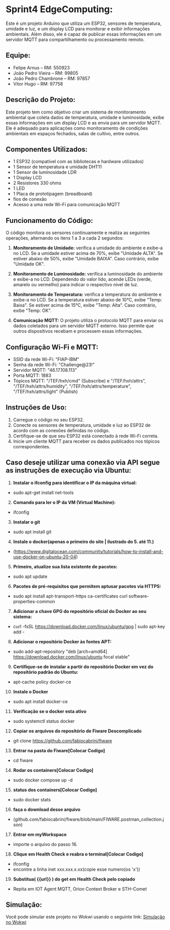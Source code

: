 # Sprint4 EdgeComputing:

Este é um projeto Arduino que utiliza um ESP32, sensores de temperatura, umidade e luz, e um display LCD para monitorar e exibir informações ambientais. Além disso, ele é capaz de publicar essas informações em um servidor MQTT para compartilhamento ou processamento remoto.

## Equipe:

- Felipe Arnus – RM: 550923
- João Pedro Vieira – RM: 99805
- João Pedro Chambrone – RM: 97857
- Vitor Hugo – RM: 97758

## Descrição do Projeto:

Este projeto tem como objetivo criar um sistema de monitoramento ambiental que coleta dados de temperatura, umidade e luminosidade, exibe essas informações em um display LCD e as envia para um servidor MQTT. Ele é adequado para aplicações como monitoramento de condições ambientais em espaços fechados, salas de cultivo, entre outros.

## Componentes Utilizados:

- 1 ESP32 (compatível com as bibliotecas e hardware utilizados)
- 1 Sensor de temperatura e umidade DHT11
- 1 Sensor de luminosidade LDR
- 1 Display LCD
- 2 Resistores 330 ohms
- 1 LED
- 1 Placa de prototipagem (breadboard)
- fios de conexão
- Acesso a uma rede Wi-Fi para comunicação MQTT

## Funcionamento do Código:

O código monitora os sensores continuamente e realiza as seguintes operações, alternando os itens 1 a 3 a cada 2 segundos:

1. **Monitoramento de Umidade:** verifica a umidade do ambiente e exibe-a no LCD. Se a umidade estiver acima de 70%, exibe "Umidade ALTA". Se estiver abaixo de 50%, exibe "Umidade BAIXA". Caso contrário, exibe "Umidade OK".

2. **Monitoramento de Luminosidade:** verifica a luminosidade do ambiente e exibe-a no LCD. Dependendo do valor lido, acende LEDs (verde, amarelo ou vermelho) para indicar o respectivo nível de luz.

3. **Monitoramento de Temperatura:** verifica a temperatura do ambiente e exibe-a no LCD. Se a temperatura estiver abaixo de 10°C, exibe "Temp: Baixa". Se estiver acima de 15°C, exibe "Temp: Alta". Caso contrário, exibe "Temp: OK".

4. **Comunicação MQTT:** O projeto utiliza o protocolo MQTT para enviar os dados coletados para um servidor MQTT externo. Isso permite que outros dispositivos recebam e processem essas informações.

## Configuração Wi-Fi e MQTT:

- SSID da rede Wi-Fi: "FIAP-IBM"
- Senha da rede Wi-Fi: "Challenge@23!"
- Servidor MQTT: "46.17.108.113"
- Porta MQTT: 1883
- Tópicos MQTT: "/TEF/hxh/cmd" (Subscribe) e "/TEF/hxh/attrs", "/TEF/hxh/attrs/humidity", "/TEF/hxh/attrs/temperature", "/TEF/hxh/attrs/light" (Publish)

## Instruções de Uso:

1. Carregue o código no seu ESP32.
2. Conecte os sensores de temperatura, umidade e luz ao ESP32 de acordo com as conexões definidas no código.
3. Certifique-se de que seu ESP32 está conectado à rede Wi-Fi correta.
4. Inicie um cliente MQTT para receber os dados publicados nos tópicos correspondentes.

## Caso deseje utilizar uma conexão via API segue as instruções de execução via Ubuntu: 

1. **Instalar o ifconfig para identificar o IP da máquina virtual:**
- sudo apt-get install net-tools

2. **Comando para ler o IP da VM (Virtual Machine):**
 - ifconfig

3. **Instalar o git**
- sudo apt install git

4. **Instale o docker(apenas o primeiro do site | ilustrado do 5. até 11.)**
- (https://www.digitalocean.com/community/tutorials/how-to-install-and-use-docker-on-ubuntu-20-04)

5. **Primeiro, atualize sua lista existente de pacotes:**
- sudo apt update 

6. **Pacotes de pré-requisitos que permitem aptusar pacotes via HTTPS:**
- sudo apt install apt-transport-https ca-certificates curl software-properties-common 

7. **Adicionar a chave GPG do repositório oficial do Docker ao seu sistema:**
- curl -fsSL https://download.docker.com/linux/ubuntu/gpg | sudo apt-key add -

8. **Adicionar o repositório Docker às fontes APT:**
- sudo add-apt-repository "deb [arch=amd64] https://download.docker.com/linux/ubuntu focal stable"

9. **Certifique-se de instalar a partir do repositório Docker em vez do repositório padrão do Ubuntu:**
- apt-cache policy docker-ce

10. **Instale o Docker**
- sudo apt install docker-ce

11. **Verificação se o docker esta ativo**
- sudo systemctl status docker

12. **Copiar os arquivos do repositório de Fiware Descomplicado**
- git clone https://github.com/fabiocabrini/fiware

13. **Entrar na pasta do Fiware[Colocar Codigo]**
- cd fiware

14. **Rodar os containers[Colocar Codigo]**
- sudo docker compose up -d

15. **status dos containers[Colocar Codigo]**
- sudo docker stats

16. **faça o download desse arquivo**
- (github.com/fabiocabrini/fiware/blob/main/FIWARE.postman_collection.json)

17. **Entrar em myWorkspace**
- importe o arquivo do passo 16.

18. **Clique em Health Check e reabra o terminal[Colocar Codigo]**
- ifconfig
- encontre a linha inet xxx.xxx.x.xx(copie esse numero(os 'x'))

19. **Substitua( {{url}} ) do get em Health Check pelo copiado**
- Repita em IOT Agent MQTT, Orion Context Broker e STH-Comet


## Simulação:

Você pode simular este projeto no Wokwi usando o seguinte link: [Simulação no Wokwi](https://wokwi.com/projects/378689163018348545)

